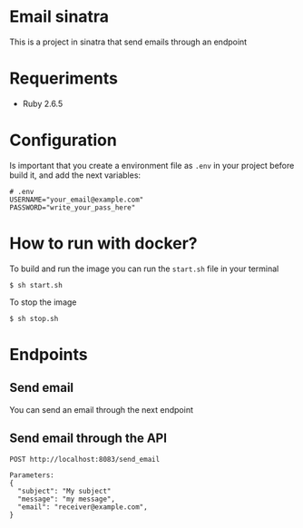 # Email sinatra

This is a project in sinatra that send emails through an endpoint

# Requeriments

* Ruby 2.6.5

# Configuration

Is important that you create a environment file as `.env` in your project before build it, and add the next variables:

```
# .env
USERNAME="your_email@example.com"
PASSWORD="write_your_pass_here"
```

# How to run with docker?

To build and run the image you can run the `start.sh` file in your terminal

```
$ sh start.sh
```

To stop the image

```
$ sh stop.sh
```

# Endpoints

## Send email

You can send an email through the next endpoint

## Send email through the API
```
POST http://localhost:8083/send_email

Parameters:
{
  "subject": "My subject"
  "message": "my message",
  "email": "receiver@example.com",
}
```


